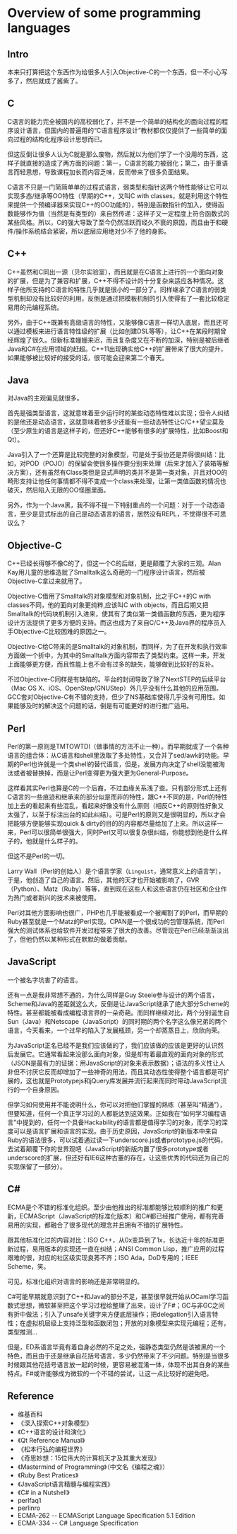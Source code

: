 Overview of some programming languages
==========

## Intro

本来只打算把这个东西作为给很多人引入Objective-C的一个东西，但一不小心写多了，然后就成了酱紫了。

## C

C语言的能力完全被国内的高校弱化了，并不是一个简单的结构化的面向过程的程序设计语言，但国内的普遍用的“C语言程序设计”教材都仅仅提供了一些简单的面向过程的结构化程序设计思想而已。

但这反倒让很多人认为C就是那么废物，然后就以为他们学了一个没用的东西，这样子就直接的造成了两方面的问题：第一，C语言的能力被弱化；第二，由于重语言而轻思想，导致课程加长而内容乏味，反而带来了很多负面结果。

C语言不只是一门简简单单的过程式语言，弱类型和指针这两个特性能够让它可以实现多态/继承等OO特性（早期的C++，又叫C with classes，就是利用这个特性来提供一个预编译器来实现C++的OO功能的），特别是函数指针的加入，使得函数能够作为值（当然是有类型的）来自然传递：这样子又一定程度上符合函数式的某些风格。所以，C的强大导致了至今仍然活跃而经久不衰的原因，而且由于和硬件/操作系统结合紧密，所以底层应用绝对少不了他的身影。

## C++

C++虽然和C同出一源（贝尔实验室），而且就是在C语言上进行的一个面向对象的扩展，但是为了兼容和扩展，C++不得不设计的十分复杂来适应各种情况。这样子他所支持的C语言的特性几乎就是很小的一部分了。同样继承了C语言的弱类型机制却没有比较好的利用，反倒是通过把模板机制的引入使得有了一套比较稳定易用的元编程系统。

另外，由于C++既兼有高级语言的特性，又能够像C语言一样切入底层，而且还可以通过模板来进行语言特性级的扩展（比如创建DSL等等），让C++在某段时期曾经辉煌了很久。但新标准姗姗来迟，而且复杂度又在不断的加深，特别是被后继者Java和C#在应用领域的赶超。C++11出现确实给C++的扩展带来了很大的提升，如果能够被比较好的接受的话，很可能会迎来第二个春天。

## Java

对Java的主观偏见就很多。

首先是强类型语言，这就意味着至少运行时的某些动态特性难以实现；但令人纠结的是他还是动态语言，这就意味着他多少还能有一些动态特性让C/C++望尘莫及（至少原生的语言是这样子的，但还好C++能够有很多的扩展特性，比如Boost和Qt）。

Java引入了一个还算是比较完整的对象模型，可是处于妥协还是弄得很纠结：比如，对POD（POJO）的保留会使很多操作要分别来处理（后来才加入了装箱等解决方案），还有虽然有Class类但是显式声明的类并不是第一类对象，并且对OO的畸形支持让他任何事情都不得不变成一个class来处理，让第一类值函数的情况也破灭，然后陷入无限的OO怪圈里面。

另外，作为一个Java黑，我不得不提一下特别重点的一个问题：对于一个动态语言，至少是显式标出的自己是动态语言的语言，居然没有REPL，不觉得很不可思议么？

## Objective-C

C++已经长得够不像C的了，但这一个C的后继，更是颠覆了大家的三观。Alan Kay用儿童的思维造就了Smalltalk这么奇葩的一门程序设计语言，然后被Objective-C拿过来就用了。

Objective-C借用了Smalltalk的对象模型和对象机制，比之于C++的C with classes不同，他的面向对象更纯粹,应该叫C with objects，而且后期又把Smalltalk的代码块机制引入进来，使其有了类似第一类值函数的东西，更为程序设计方法提供了更多方便的支持。而这也成为了来自C/C++及Java界的程序员入手Objective-C比较困难的原因之一。

Objective-C给C带来的是Smalltalk的对象机制，而同样，为了在开发和执行效率方面做一个折中，为其中的Smalltalk方面内容带去了类型约束。这样一来，开发上面能够更方便，而且性能上也不会有过多的缺失，能够做到比较好的互补。

不过Objective-C同样是有缺陷的。平台的封闭导致了除了NextSTEP的后续平台（Mac OS X、iOS、OpenStep/GNUStep）外几乎没有什么其他的应用范围。GCC套对Objective-C有不错的支持，但少了NS基础库使得几乎没有可用性。如果能够及时的解决这个问题的话，倒是有可能更好的进行推广适用。

## Perl

Perl的第一原则是TMTOWTDI（做事情的方法不止一种）。而早期就成了一个各种语言的组合体：从C语言和shell里汲取了多处特性，又合并了sed/awk的功能。早期的Perl也许就是一个类shell的替代语言，但是，发展方向决定了shell没能被淘汰或者被替换掉，而是让Perl变得更为强大更为General-Purpose。

这样看其实Perl也算是C的一个后裔，不过血缘关系浅了些。只有部分形式上还有C语言的一些痕迹和继承来的部分似是而非的特性，跟C++不同的是，Perl的特性加上去的看起来有些混乱，看起来好像没有什么原则（相反C++的原则性好象又太强了，以至于标注出台的如此纠结）。可是Perl的原则又是很明显的，所以才会把能够方便能够实现quick & dirty的目的的内容都尽量给加了上来。所以这样一来，Perl可以很简单很强大，同时Perl又可以很复杂很纠结，你能想到他是什么样子的，他就是什么样子的。

但这不是Perl的一切。

Larry Wall（Perl的创始人）是个语言学家（`Linguist`，通常意义上的语言学），于是，他创造了自己的语言。然后，其他的天才也开始被影响了，GVR（Python）、Matz（Ruby）等等，直到现在这些人和这些语言仍在社区和企业作为热门或者新兴的技术来被使用。

Perl对其他方面影响也很广，PHP也几乎能被看成一个被阉割了的Perl，而早期的Ruby甚至就是一个Matz的Perl实现。CPAN是一个很成功的包管理系统，而Perl强大的测试体系也给软件开发过程带来了很大的改善。尽管现在Perl已经渐渐淡出了，但他仍然以某种形式在默默的做着贡献。

## JavaScript

一个被名字坑害了的语言。

还有一点是我非常想不通的，为什么同样是Guy Steele参与设计的两个语言，Scheme和Java的差距就这么大，反倒是让JavaScript继承了绝大部分Scheme的特性。甚至都能被看成编程语言界的一朵奇葩。而同样继续对比，两个分别诞生自Sun（Java）和Netscape（JavaScript）的同时期的两个名字这么像兄弟的两个语言，今天看来，一个过早的陷入了发展瓶颈，另一个却蒸蒸日上，欣欣向荣。

为JavaScript正名已经不是我们应该做的了，我们应该做的应该是更好的认识然后发展它。它通常看起来没那么面向对象，但是却有着最直观的面向对象的形式（JSON是最有力的证据：用JavaScript的对象来表示数据）；语法的多义性让人非但不讨厌它反而却增加了一些神奇的用法，而且其动态性使得整个语言都是可扩展的，这也就是Prototypejs和jQuery库发展并流行起来而同时带动JavaScript流行的一个自身原因。

但学习如何使用并不能说明什么，你可以对把他们掌握的熟练（甚至叫“精通”），但要知道，任何一个真正学习过的人都能达到这效果。正如我在“如何学习编程语言”中提到的，任何一个具备Hackability的语言都是值得学习的对象，而学习的深度可以是语言扩展和语言的实现。由于历史原因，JavaScript的新版本中来自Ruby的语法很多，可以试着通过读一下underscore.js或者prototype.js的代码，去试着颠覆下你的世界观吧（JavaScript的新版内置了很多prototype或者underscore的扩展，但还好有IE6这种古董的存在，让这些优秀的代码还为自己的实现保留了一部分）。

## C#

ECMA是个不错的标准化组织。至少由他推出的标准都能够比较顺利的推广和更新，ECMAScript（JavaScript的标准化版本）和C#都已经推广使用，都有完善易用的实现，都融合了很多现代的理念并且拥有不错的扩展特性。

跟其他标准化过的内容对比：ISO C++，从0x变异到了1x，长达近十年的标准更新过程，易用版本的实现还一直在纠结；ANSI Common Lisp，推广应用的过程艰难的很，对应的社区级实现良莠不齐；ISO Ada，DoD专用的；IEEE Scheme，笑。

可见，标准化组织对语言的影响还是非常明显的。

C#可能早期就意识到了C++和Java的部分不足，甚至很早就开始从OCaml学习函数式思想，微软甚至把这个学习过程给整理了出来，设计了F#；GC与非GC之间有折中做法；引入了unsafe关键字来方便底层操作；把delegation引入语言特性；在虚拟机层级上支持泛型和函数闭包；开放的对象模型来实现元编程；还有，类型推测…

但是，ED系语言毕竟有着自身必然的不足之处，强静态类型仍然是该被黑的一个特色，而且由于还是继承自花括号语言，多少仍然带来了不少问题。特别是当很多时候跟其他花括号语言放一起的时候，更容易被混淆一体，体现不出其自身的某些特点。F#或许能够成为微软的一个不错的尝试，让这一点比较好的避免吧。

## Reference

  * 维基百科
  * 《深入探索C++对象模型》
  * 《C++语言的设计和演化》
  * 《Qt Reference Manual》
  * 《松本行弘的编程世界》
  * 《奇思妙想：15位伟大的计算机天才及其重大发现》
  * 《Mastermind of Programming》（中文名《编程之魂》）
  * 《Ruby Best Pratices》
  * 《JavaScript语言精髓与编程实践》
  * 《C# in a Nutshell》 
  * perlfaq1
  * perlinro
  * ECMA-262 -- ECMAScript Language Specification 5.1 Edition
  * ECMA-334 -- C# Language Specification 

